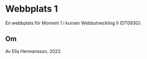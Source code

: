 # Webbplats 1
En webbplats för Moment 1 i kursen Webbutveckling II (DT093G).

## Om
Av Ella Hermansson, 2022.